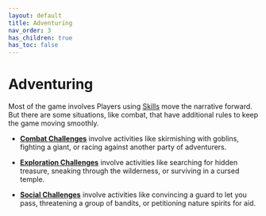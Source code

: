 ```yaml
---
layout: default
title: Adventuring
nav_order: 3
has_children: true
has_toc: false
---
```


# Adventuring

Most of the game involves Players using [Skills](../gameplay/skills.md) move the narrative forward. But there are some situations, like combat, that have additional rules to keep the game moving smoothly.

-   [**Combat Challenges**](combat/index.md) involve activities like skirmishing with goblins, fighting a giant, or racing against another party of adventurers.

-   [**Exploration Challenges**](exploration/index.md) involve activities like searching for hidden treasure, sneaking through the wilderness, or surviving in a cursed temple.

-   [**Social Challenges**](social/index.md) involve activities like convincing a guard to let you pass, threatening a group of bandits, or petitioning nature spirits for aid.
